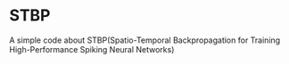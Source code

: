 # STBP
A simple code about STBP(Spatio-Temporal Backpropagation for Training High-Performance Spiking Neural Networks)

